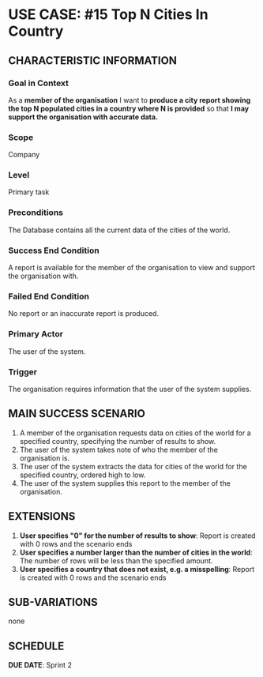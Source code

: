# USE CASE: #15 Top N Cities In Country

## CHARACTERISTIC INFORMATION

### Goal in Context

As a **member of the organisation** I want to **produce a city report showing the top N populated cities in a country
where N is provided** so that **I may support the organisation with accurate data.**


### Scope

Company

### Level

Primary task

### Preconditions

The Database contains all the current data of the cities of the world.

### Success End Condition

A report is available for the member of the organisation to view and support the organisation with.

### Failed End Condition

No report or an inaccurate report is produced.

### Primary Actor

The user of the system.

### Trigger

The organisation requires information that the user of the system supplies.

## MAIN SUCCESS SCENARIO

1. A member of the organisation requests data on cities of the world for a specified country, specifying the number of
   results to show.
2. The user of the system takes note of who the member of the organisation is.
3. The user of the system extracts the data for cities of the world for the specified country, ordered high to low.
4. The user of the system supplies this report to the member of the organisation.

## EXTENSIONS

1. **User specifies "0" for the number of results to show**: Report is created with 0 rows and the scenario ends
2. **User specifies a number larger than the number of cities in the world**: The number of rows will be less
   than the specified amount.
3. **User specifies a country that does not exist, e.g.  a misspelling**: Report is created with 0 rows and the scenario ends

## SUB-VARIATIONS

none

## SCHEDULE

**DUE DATE**: Sprint 2